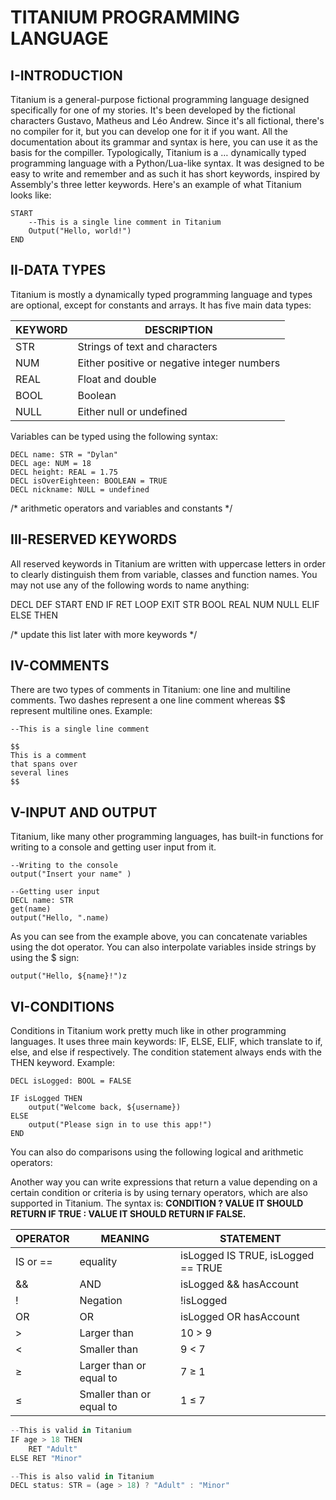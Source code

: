 # TITANIUM PROGRAMMING LANGUAGE

## I-INTRODUCTION

Titanium is a general-purpose fictional programming language designed specifically for one of my stories. It's been developed by the fictional characters Gustavo, Matheus and Léo Andrew. Since it's all fictional, there's no compiler for it, but you can develop one for it if you want. All the documentation about its grammar and syntax is here, you can use it as the basis for the compiller. Typologically, Titanium is a … dynamically typed programming language with a Python/Lua-like syntax. It was designed to be easy to write and remember and as such it has short keywords, inspired by Assembly's three letter keywords. Here's an example of what Titanium looks like:

```
START
    --This is a single line comment in Titanium
    Output("Hello, world!")
END
```

## II-DATA TYPES

Titanium is mostly a dynamically typed programming language and types are optional, except for constants and arrays. It has five main data types:

| KEYWORD | DESCRIPTION |
| --- | --- |
| STR | Strings of text and characters  |
| NUM | Either positive or negative integer numbers |
| REAL | Float and double |
| BOOL | Boolean |
| NULL | Either null or undefined  |

Variables can be typed using the following syntax:

```
DECL name: STR = "Dylan"
DECL age: NUM = 18
DECL height: REAL = 1.75
DECL isOverEighteen: BOOLEAN = TRUE
DECL nickname: NULL = undefined
```

/* arithmetic operators and variables and constants */

## III-RESERVED KEYWORDS

All reserved keywords in Titanium are written with uppercase letters in order to clearly distinguish them from variable, classes and function names. You may not use any of the following words to name anything:

DECL DEF START END IF RET LOOP EXIT STR BOOL REAL NUM NULL ELIF ELSE THEN

/* update this list later with more keywords */

## IV-COMMENTS

There are two types of comments in Titanium: one line and multiline comments. Two dashes represent a one line comment whereas $$ represent multiline ones. Example:

```
--This is a single line comment

$$
This is a comment
that spans over
several lines
$$
```

## V-INPUT AND OUTPUT

Titanium, like many other programming languages, has built-in functions for writing to a console and getting user input from it.

```
--Writing to the console
output("Insert your name" )

--Getting user input
DECL name: STR
get(name)
output("Hello, ".name)
```

As you can see from the example above, you can concatenate variables using the dot operator. You can also interpolate variables inside strings by using the $ sign:

```
output("Hello, ${name}!")z
```

## VI-CONDITIONS

Conditions in Titanium work pretty much like in other programming languages. It uses three main keywords: IF, ELSE, ELIF, which translate to if, else, and else if respectively. The condition statement always ends with the THEN keyword. Example:

```
DECL isLogged: BOOL = FALSE

IF isLogged THEN
    output("Welcome back, ${username})
ELSE
    output("Please sign in to use this app!")
END
```

You can also do comparisons using the following logical and arithmetic operators:

Another way you can write expressions that return a value depending on a certain condition or criteria is by using ternary operators, which are also supported in Titanium. The syntax is: **CONDITION ? VALUE IT SHOULD RETURN IF TRUE : VALUE IT SHOULD RETURN IF FALSE.**

| OPERATOR  | MEANING | STATEMENT |
| --- | --- | --- |
| IS or == | equality  | isLogged IS TRUE, isLogged == TRUE |
| && | AND | isLogged && hasAccount |
| ! | Negation | !isLogged |
| OR | OR | isLogged OR hasAccount  |
| > | Larger than | 10 > 9 |
| < | Smaller than | 9 < 7 |
| ≥ | Larger than or equal to | 7 ≥ 1 |
| ≤ | Smaller than or equal to | 1 ≤ 7 |

```jsx
--This is valid in Titanium
IF age > 18 THEN
    RET "Adult"
ELSE RET "Minor"

--This is also valid in Titanium
DECL status: STR = (age > 18) ? "Adult" : "Minor"
```
